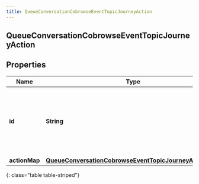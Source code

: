 ```yaml
---
title: QueueConversationCobrowseEventTopicJourneyAction
---
```


## QueueConversationCobrowseEventTopicJourneyAction

## Properties

| Name          | Type                                                                                                                                   | Description                                                                          | Notes      |
| ------------- | -------------------------------------------------------------------------------------------------------------------------------------- | ------------------------------------------------------------------------------------ | ---------- |
| **id**        | <!----><!---->**String**<!---->                                                                                                        | The ID of an action from the Journey System (an action is spawned from an actionMap) | [optional] |
| **actionMap** | <!----><!---->[**QueueConversationCobrowseEventTopicJourneyActionMap**](QueueConversationCobrowseEventTopicJourneyActionMap.md)<!----> |                                                                                      | [optional] |

{: class="table table-striped"}
